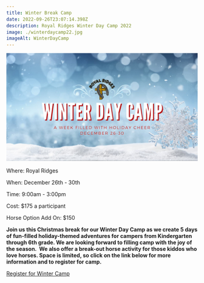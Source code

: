 ```yaml
---
title: Winter Break Camp
date: 2022-09-26T23:07:14.398Z
description: Royal Ridges Winter Day Camp 2022
image: ./winterdaycamp22.jpg
imageAlt: WinterDayCamp
---
```

![winterdaycamp22](winterdaycamp22.jpg "winterdaycamp22")

Where: Royal Ridges

When: December 26th - 30th 

Time: 9:00am - 3:00pm

Cost: $175 a participant

H﻿orse Option Add On: $150

**Join us this Christmas break for our Winter Day Camp as we create 5 days of fun-filled holiday-themed adventures for campers from Kindergarten through 6th grade. We are looking forward to filling camp with the joy of the season.  We also offer a break-out horse activity for those kiddos who love horses. Space is limited, so click on the link below for more information and to register for camp.**

<div className='text-center mt-4'>
    <a 
        href='\\*\\*https://www.ultracamp.com/info/upcomingSessions.aspx?idCamp=1145&campCode=151&lnkCategory=Winter+Break+Camp\\*\\*'
        className='text-green-200 hover:text-indigo-400 hover:underline font-cursive text-2xl'
        target='_blank' 
        rel='noopener noreferrer'
    >Register for Winter Camp</a>
</div>